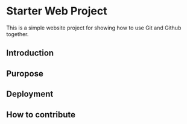 # Starter Web Project

This is a simple website project for showing how to use Git and Github together.

## Introduction

## Puropose

## Deployment

## How to contribute
